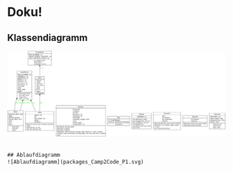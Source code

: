 # Doku!

## Klassendiagramm
![Klassendiagramm](classes_Camp2Code_P1.svg)
```

## Ablaufdiagramm
![Ablaufdiagramm](packages_Camp2Code_P1.svg)
```
